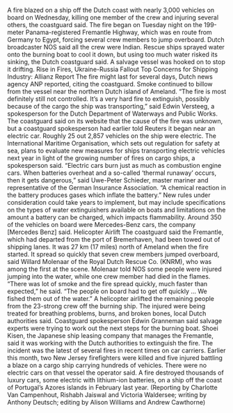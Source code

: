 A fire blazed on a ship off the Dutch coast with nearly 3,000 vehicles on board on Wednesday, killing one member of the crew and injuring several others, the coastguard said.
The fire began on Tuesday night on the 199-meter Panama-registered Fremantle Highway, which was en route from Germany to Egypt, forcing several crew members to jump overboard. Dutch broadcaster NOS said all the crew were Indian.
Rescue ships sprayed water onto the burning boat to cool it down, but using too much water risked its sinking, the Dutch coastguard said. A salvage vessel was hooked on to stop it drifting.
Rise in Fires, Ukraine-Russia Fallout Top Concerns for Shipping Industry: Allianz Report
The fire might last for several days, Dutch news agency ANP reported, citing the coastguard. Smoke continued to billow from the vessel near the northern Dutch island of Ameland.
“The fire is most definitely still not controlled. It’s a very hard fire to extinguish, possibly because of the cargo the ship was transporting,” said Edwin Versteeg, a spokesperson for the Dutch Department of Waterways and Public Works.
The coastguard said on its website that the cause of the fire was unknown, but a coastguard spokesperson had earlier told Reuters it began near an electric car. Roughly 25 out 2,857 vehicles on the ship were electric.
The International Maritime Organisation, which sets out regulation for safety at sea, plans to evaluate new measures for ships transporting electric vehicles next year in light of the growing number of fires on cargo ships, a spokesperson said.
“Electric cars burn just as much as combustion engine cars. When batteries overheat and a so-called ‘thermal runaway’ occurs, then it gets dangerous,” said Uwe-Peter Schieder, master mariner and representative of the German Insurance Association.
“A chemical reaction in the battery produces gases which inflate the battery.”
New rules under consideration could take years to implement, but may include specifications on the types of water extinguishers available on boats and limitations on the amount a battery can be charged, which impacts flammability.
Around 350 of the vehicles on board were Mercedes-Benz cars, the company [Mercedes Benz] said.
Helicopter Airlift
The coastguard said the Fremantle, which had departed from the port of Bremerhaven, had been towed out of shipping lanes. It was 27 km (17 miles) north of Ameland when the fire started.
It spread so quickly that seven crew members jumped overboard, said Willard Molenaar of the Royal Dutch Rescue Co. (KNRM), who was among the first at the scene.
Molenaar told NOS some people were injured jumping into the water, while one crew member had died in the flames.
“There was lot of smoke and the fire spread quickly, much faster than expected,” he said. “The people on board had to get off quickly … We fished them out of the water.”
A helicopter airlifted the remaining people from the 23-strong crew off the burning ship. The injured were being treated for breathing problems, burns, and broken bones, local Dutch authorities said.
Coastguard spokesperson Edwin Granneman said salvage experts were trying to work out the next steps for the burning boat.
Shoei Kisen, the Japanese ship leasing company that manages the Fremantle, said it was working with the Dutch authorities to extinguish the fire.
The incident was the latest of several fires in recent times on car carriers.
Earlier this month, two New Jersey firefighters were killed and five injured battling a blaze on a cargo ship carrying hundreds of vehicles. There were no electric cars on that vessel the operator said.
A fire destroyed thousands of luxury cars, some electric with lithium-ion batteries, on a ship off the coast of Portugal’s Azores islands in February last year.
(Reporting by Charlotte Van Campenhout, Rishabh Jaiswal and Victoria Waldersee; writing by Anthony Deutsch; editing by Alison Williams and Andrew Cawthorne)